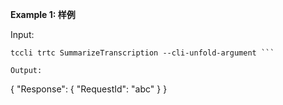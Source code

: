 **Example 1: 样例**



Input: 

```
tccli trtc SummarizeTranscription --cli-unfold-argument ```

Output: 
```
{
    "Response": {
        "RequestId": "abc"
    }
}
```

